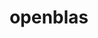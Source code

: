 ---
title: "openblas"
layout: cache
categories: [package, develop]
meta: {"compilers": ["apple-clang@16.0.0", "gcc@11.1.0", "gcc@11.4.0", "gcc@12.3.0", "gcc@13.2.0", "gcc@7.3.1", "gcc@7.5.0", "gcc@9.4.0", "intel-oneapi-compilers@2024.2.1", "intel-oneapi-compilers@2025.1.0"], "num_specs": 115, "num_specs_by_stack": {"aws-isc": 1, "aws-isc-aarch64": 1, "build_systems": 6, "data-vis-sdk": 6, "e4s": 16, "e4s-neoverse-v2": 12, "e4s-neoverse_v1": 2, "e4s-oneapi": 14, "e4s-power": 2, "e4s-rocm-external": 6, "hep": 6, "ml-darwin-aarch64-mps": 9, "ml-linux-aarch64-cpu": 6, "ml-linux-aarch64-cuda": 6, "ml-linux-x86_64-cpu": 6, "ml-linux-x86_64-cuda": 6, "ml-linux-x86_64-rocm": 6, "radiuss": 6, "radiuss-aws": 6, "radiuss-aws-aarch64": 10, "root": 115, "tutorial": 23}, "oss": ["amzn2", "sequoia", "ubuntu18.04", "ubuntu20.04", "ubuntu22.04", "ubuntu24.04"], "platforms": ["darwin", "linux"], "stacks": ["aws-isc", "aws-isc-aarch64", "build_systems", "data-vis-sdk", "e4s", "e4s-neoverse-v2", "e4s-neoverse_v1", "e4s-oneapi", "e4s-power", "e4s-rocm-external", "hep", "ml-darwin-aarch64-mps", "ml-linux-aarch64-cpu", "ml-linux-aarch64-cuda", "ml-linux-x86_64-cpu", "ml-linux-x86_64-cuda", "ml-linux-x86_64-rocm", "radiuss", "radiuss-aws", "radiuss-aws-aarch64", "root", "tutorial"], "targets": ["aarch64", "neoverse_v1", "neoverse_v2", "ppc64le", "x86_64_v3"], "versions": ["0.3.28", "0.3.29"]}
spec_details: [{"compiler": "gcc@7.5.0", "hash": "23bemu6ccbqud6ak52nus3y23ydk4hvo", "os": "ubuntu18.04", "platform": "linux", "size": "-", "stacks": ["build_systems", "radiuss", "root"], "target": "x86_64_v3", "variants": ["~bignuma", "build_system=makefile", "~consistent_fpcsr", "+dynamic_dispatch", "+fortran", "~ilp64", "+locking", "+pic", "+shared", "symbol_suffix=none", "threads=none"], "versions": ["0.3.29"]}, {"compiler": "gcc@7.3.1", "hash": "2nntd4w2pkdmcujbks2zbn3ge4lwf7eb", "os": "amzn2", "platform": "linux", "size": "-", "stacks": ["radiuss-aws", "root"], "target": "x86_64_v3", "variants": ["~bignuma", "build_system=makefile", "~consistent_fpcsr", "+dynamic_dispatch", "+fortran", "~ilp64", "+locking", "+pic", "+shared", "symbol_suffix=none", "threads=none"], "versions": ["0.3.29"]}, {"compiler": "gcc@7.3.1", "hash": "37cclurivwbauuvrkpqqbainqlj52kyz", "os": "amzn2", "platform": "linux", "size": "-", "stacks": ["radiuss-aws-aarch64", "root"], "target": "aarch64", "variants": ["~bignuma", "build_system=makefile", "~consistent_fpcsr", "+dynamic_dispatch", "+fortran", "~ilp64", "+locking", "+pic", "+shared", "symbol_suffix=none", "threads=none"], "versions": ["0.3.29"]}, {"compiler": "gcc@11.4.0", "hash": "37k37t5icn3euaqk3tpl6ljb3nqp6q3v", "os": "ubuntu22.04", "platform": "linux", "size": "-", "stacks": ["e4s-neoverse-v2", "root"], "target": "neoverse_v2", "variants": ["~bignuma", "build_system=makefile", "~consistent_fpcsr", "+dynamic_dispatch", "+fortran", "~ilp64", "+locking", "+pic", "~shared", "symbol_suffix=none", "threads=openmp"], "versions": ["0.3.29"]}, {"compiler": "gcc@12.3.0", "hash": "3h6akcj4utqwv5w6jnq7ff7cyth7alao", "os": "ubuntu22.04", "platform": "linux", "size": "-", "stacks": ["root", "tutorial"], "target": "x86_64_v3", "variants": ["~bignuma", "build_system=makefile", "~consistent_fpcsr", "+dynamic_dispatch", "+fortran", "~ilp64", "+locking", "+pic", "+shared", "symbol_suffix=none", "threads=none"], "versions": ["0.3.29"]}, {"compiler": "intel-oneapi-compilers@2024.2.1", "hash": "3lykctk5nmabxwqurmc2r6ugkrsbstk6", "os": "ubuntu22.04", "platform": "linux", "size": "-", "stacks": ["e4s-oneapi", "root"], "target": "x86_64_v3", "variants": ["~bignuma", "build_system=makefile", "~consistent_fpcsr", "+dynamic_dispatch", "+fortran", "~ilp64", "+locking", "+pic", "~shared", "symbol_suffix=none", "threads=openmp"], "versions": ["0.3.29"]}, {"compiler": "gcc@11.4.0", "hash": "3okm4tqcz5c2v3c3iie2zwym2ki3vv26", "os": "ubuntu22.04", "platform": "linux", "size": "-", "stacks": ["e4s-neoverse-v2", "root"], "target": "neoverse_v2", "variants": ["~bignuma", "build_system=makefile", "~consistent_fpcsr", "+dynamic_dispatch", "+fortran", "~ilp64", "+locking", "+pic", "+shared", "symbol_suffix=none", "threads=openmp"], "versions": ["0.3.29"]}, {"compiler": "gcc@11.4.0", "hash": "3tlk5uoes7yf63v4lxot4wyegw25gvvd", "os": "ubuntu22.04", "platform": "linux", "size": "-", "stacks": ["e4s", "root"], "target": "x86_64_v3", "variants": ["~bignuma", "build_system=makefile", "~consistent_fpcsr", "+dynamic_dispatch", "+fortran", "~ilp64", "+locking", "+pic", "~shared", "symbol_suffix=none", "threads=openmp"], "versions": ["0.3.29"]}, {"compiler": "gcc@11.4.0", "hash": "3xrixjqyicw7xdgaobtqkkfm5fglfb4w", "os": "ubuntu22.04", "platform": "linux", "size": "-", "stacks": ["e4s", "root", "tutorial"], "target": "x86_64_v3", "variants": ["~bignuma", "build_system=makefile", "~consistent_fpcsr", "+dynamic_dispatch", "+fortran", "+ilp64", "+locking", "+pic", "+shared", "symbol_suffix=64_", "threads=openmp"], "versions": ["0.3.29"]}, {"compiler": "apple-clang@16.0.0", "hash": "4e4s4xhkltgp3zvlx5od7bze6mhzsl53", "os": "sequoia", "platform": "darwin", "size": "-", "stacks": ["ml-darwin-aarch64-mps", "root"], "target": "aarch64", "variants": ["~bignuma", "build_system=makefile", "~consistent_fpcsr", "+dynamic_dispatch", "~fortran", "~ilp64", "+locking", "+pic", "+shared", "symbol_suffix=none", "threads=none"], "versions": ["0.3.29"]}, {"compiler": "gcc@13.2.0", "hash": "4ks5bla6kqz4uzrl5jphd666p6lnwks2", "os": "ubuntu24.04", "platform": "linux", "size": "-", "stacks": ["ml-linux-x86_64-cpu", "ml-linux-x86_64-cuda", "ml-linux-x86_64-rocm", "root"], "target": "x86_64_v3", "variants": ["~bignuma", "build_system=makefile", "~consistent_fpcsr", "+dynamic_dispatch", "+fortran", "~ilp64", "+locking", "+pic", "+shared", "symbol_suffix=none", "threads=none"], "versions": ["0.3.29"]}, {"compiler": "gcc@7.3.1", "hash": "5aab5h2ppia7nsnfqaogv2qo5hs45nr7", "os": "amzn2", "platform": "linux", "size": "-", "stacks": ["radiuss-aws-aarch64", "root"], "target": "aarch64", "variants": ["~bignuma", "build_system=makefile", "~consistent_fpcsr", "+dynamic_dispatch", "+fortran", "~ilp64", "+locking", "+pic", "+shared", "symbol_suffix=none", "threads=none"], "versions": ["0.3.29"]}, {"compiler": "gcc@7.5.0", "hash": "5bdlrjhzlcmb3qpuqoo4ewnsmyqo3c5x", "os": "ubuntu18.04", "platform": "linux", "size": "-", "stacks": ["build_systems", "radiuss", "root"], "target": "x86_64_v3", "variants": ["~bignuma", "build_system=makefile", "~consistent_fpcsr", "+dynamic_dispatch", "+fortran", "~ilp64", "+locking", "+pic", "+shared", "symbol_suffix=none", "threads=none"], "versions": ["0.3.29"]}, {"compiler": "intel-oneapi-compilers@2024.2.1", "hash": "5ggwu7qn4arc35nyazqg7r4w4zvhkvrk", "os": "ubuntu22.04", "platform": "linux", "size": "-", "stacks": ["e4s-oneapi", "root"], "target": "x86_64_v3", "variants": ["~bignuma", "build_system=makefile", "~consistent_fpcsr", "+dynamic_dispatch", "+fortran", "~ilp64", "+locking", "+pic", "+shared", "symbol_suffix=none", "threads=openmp"], "versions": ["0.3.29"]}, {"compiler": "gcc@7.3.1", "hash": "5om64l26srr2ue4zzwydaoytkwaeut7k", "os": "amzn2", "platform": "linux", "size": "-", "stacks": ["radiuss-aws-aarch64", "root"], "target": "aarch64", "variants": ["~bignuma", "build_system=makefile", "~consistent_fpcsr", "+dynamic_dispatch", "+fortran", "~ilp64", "+locking", "+pic", "+shared", "symbol_suffix=none", "threads=none"], "versions": ["0.3.29"]}, {"compiler": "gcc@7.3.1", "hash": "5oo6qhevfrzafdwdbz5qi5yodmsfshge", "os": "amzn2", "platform": "linux", "size": "-", "stacks": ["radiuss-aws-aarch64", "root"], "target": "aarch64", "variants": ["~bignuma", "build_system=makefile", "~consistent_fpcsr", "+dynamic_dispatch", "+fortran", "~ilp64", "+locking", "+pic", "+shared", "symbol_suffix=none", "threads=none"], "versions": ["0.3.29"]}, {"compiler": "gcc@11.4.0", "hash": "5s72jnvbttxdow6mfilugfc6calk5lan", "os": "ubuntu22.04", "platform": "linux", "size": "-", "stacks": ["e4s", "root", "tutorial"], "target": "x86_64_v3", "variants": ["~bignuma", "build_system=makefile", "~consistent_fpcsr", "+dynamic_dispatch", "+fortran", "+ilp64", "+locking", "+pic", "+shared", "symbol_suffix=64_", "threads=openmp"], "versions": ["0.3.29"]}, {"compiler": "gcc@11.4.0", "hash": "5yxb4unlazkwmgzkhdfrh43fdni4pmg2", "os": "ubuntu22.04", "platform": "linux", "size": "-", "stacks": ["hep", "root", "tutorial"], "target": "x86_64_v3", "variants": ["~bignuma", "build_system=makefile", "~consistent_fpcsr", "+dynamic_dispatch", "+fortran", "~ilp64", "+locking", "+pic", "+shared", "symbol_suffix=none", "threads=none"], "versions": ["0.3.29"]}, {"compiler": "gcc@13.2.0", "hash": "6bmz2bxniwneq2e3d3kfevcijw6puxzk", "os": "ubuntu24.04", "platform": "linux", "size": "-", "stacks": ["ml-linux-aarch64-cpu", "ml-linux-aarch64-cuda", "root"], "target": "aarch64", "variants": ["~bignuma", "build_system=makefile", "~consistent_fpcsr", "+dynamic_dispatch", "+fortran", "~ilp64", "+locking", "+pic", "+shared", "symbol_suffix=none", "threads=none"], "versions": ["0.3.29"]}, {"compiler": "gcc@7.3.1", "hash": "6i4xobeucx55qmozfubnlcenlfjhazvw", "os": "amzn2", "platform": "linux", "size": "-", "stacks": ["radiuss-aws", "root"], "target": "x86_64_v3", "variants": ["~bignuma", "build_system=makefile", "~consistent_fpcsr", "+dynamic_dispatch", "+fortran", "~ilp64", "+locking", "+pic", "+shared", "symbol_suffix=none", "threads=none"], "versions": ["0.3.29"]}, {"compiler": "gcc@11.4.0", "hash": "6l3gva7m6brnzvrul27z2aucpvwqjrgg", "os": "ubuntu22.04", "platform": "linux", "size": "-", "stacks": ["e4s", "e4s-rocm-external", "root"], "target": "x86_64_v3", "variants": ["~bignuma", "build_system=makefile", "~consistent_fpcsr", "+dynamic_dispatch", "+fortran", "~ilp64", "+locking", "+pic", "+shared", "symbol_suffix=none", "threads=openmp"], "versions": ["0.3.29"]}, {"compiler": "gcc@11.4.0", "hash": "6nsslykzeo5xkb4x7atggkzusxzrbj6w", "os": "ubuntu22.04", "platform": "linux", "size": "-", "stacks": ["hep", "root", "tutorial"], "target": "x86_64_v3", "variants": ["~bignuma", "build_system=makefile", "~consistent_fpcsr", "+dynamic_dispatch", "+fortran", "~ilp64", "+locking", "+pic", "+shared", "symbol_suffix=none", "threads=none"], "versions": ["0.3.29"]}, {"compiler": "gcc@9.4.0", "hash": "6savwjt76qt2qsxee6njio5wvaidkz7b", "os": "ubuntu20.04", "platform": "linux", "size": "-", "stacks": ["e4s-power", "root"], "target": "ppc64le", "variants": ["~bignuma", "build_system=makefile", "~consistent_fpcsr", "+dynamic_dispatch", "+fortran", "~ilp64", "+locking", "+pic", "+shared", "symbol_suffix=none", "threads=openmp"], "versions": ["0.3.29"]}, {"compiler": "gcc@11.4.0", "hash": "6y4srbhr673sxs3bcepszrnn5ynjolso", "os": "ubuntu22.04", "platform": "linux", "size": "-", "stacks": ["hep", "root", "tutorial"], "target": "x86_64_v3", "variants": ["~bignuma", "build_system=makefile", "~consistent_fpcsr", "+dynamic_dispatch", "+fortran", "~ilp64", "+locking", "+pic", "+shared", "symbol_suffix=none", "threads=none"], "versions": ["0.3.29"]}, {"compiler": "gcc@7.5.0", "hash": "7b75gaghszftkxi6oknbaoymidr4gxb7", "os": "ubuntu18.04", "platform": "linux", "size": "-", "stacks": ["build_systems", "radiuss", "root"], "target": "x86_64_v3", "variants": ["~bignuma", "build_system=makefile", "~consistent_fpcsr", "+dynamic_dispatch", "+fortran", "~ilp64", "+locking", "+pic", "+shared", "symbol_suffix=none", "threads=none"], "versions": ["0.3.29"]}, {"compiler": "gcc@11.1.0", "hash": "7kehek23a5p65yhnsslry7zi3z3ydybb", "os": "ubuntu20.04", "platform": "linux", "size": "-", "stacks": ["data-vis-sdk", "root"], "target": "x86_64_v3", "variants": ["~bignuma", "build_system=makefile", "~consistent_fpcsr", "+dynamic_dispatch", "+fortran", "~ilp64", "+locking", "+pic", "+shared", "symbol_suffix=none", "threads=none"], "versions": ["0.3.29"]}, {"compiler": "gcc@11.4.0", "hash": "7mbo3d36wi2oc4b6jqtl5qvf3ebnre7m", "os": "ubuntu22.04", "platform": "linux", "size": "-", "stacks": ["e4s", "e4s-rocm-external", "root"], "target": "x86_64_v3", "variants": ["~bignuma", "build_system=makefile", "~consistent_fpcsr", "+dynamic_dispatch", "+fortran", "~ilp64", "+locking", "+pic", "+shared", "symbol_suffix=none", "threads=openmp"], "versions": ["0.3.29"]}, {"compiler": "gcc@11.4.0", "hash": "7oc2ukg4ptkkthzhi7bkeomw2f6sbzj5", "os": "ubuntu22.04", "platform": "linux", "size": "-", "stacks": ["e4s-neoverse-v2", "root"], "target": "neoverse_v2", "variants": ["~bignuma", "build_system=makefile", "~consistent_fpcsr", "+dynamic_dispatch", "+fortran", "~ilp64", "+locking", "+pic", "+shared", "symbol_suffix=none", "threads=openmp"], "versions": ["0.3.29"]}, {"compiler": "intel-oneapi-compilers@2025.1.0", "hash": "a5nsjgz7hbti5c4t44g6m3dydznwwa3c", "os": "ubuntu22.04", "platform": "linux", "size": "-", "stacks": ["e4s-oneapi", "root"], "target": "x86_64_v3", "variants": ["~bignuma", "build_system=makefile", "~consistent_fpcsr", "+dynamic_dispatch", "+fortran", "~ilp64", "+locking", "+pic", "+shared", "symbol_suffix=none", "threads=openmp"], "versions": ["0.3.29"]}, {"compiler": "gcc@7.3.1", "hash": "afp27hzce6failtwg3dz64ztuknq6cxk", "os": "amzn2", "platform": "linux", "size": "-", "stacks": ["radiuss-aws", "root"], "target": "x86_64_v3", "variants": ["~bignuma", "build_system=makefile", "~consistent_fpcsr", "+dynamic_dispatch", "+fortran", "~ilp64", "+locking", "+pic", "+shared", "symbol_suffix=none", "threads=none"], "versions": ["0.3.29"]}, {"compiler": "gcc@7.3.1", "hash": "ahbfzhtkb6vsvgco4mvj63emccnnylw5", "os": "amzn2", "platform": "linux", "size": "-", "stacks": ["aws-isc", "root"], "target": "x86_64_v3", "variants": ["~bignuma", "build_system=makefile", "~consistent_fpcsr", "+dynamic_dispatch", "+fortran", "~ilp64", "+locking", "+pic", "+shared", "symbol_suffix=none", "threads=openmp"], "versions": ["0.3.29"]}, {"compiler": "gcc@11.4.0", "hash": "aksedfxwiys65zmppavfcj5tzhmql7zm", "os": "ubuntu22.04", "platform": "linux", "size": "-", "stacks": ["e4s-neoverse-v2", "root"], "target": "neoverse_v2", "variants": ["~bignuma", "build_system=makefile", "~consistent_fpcsr", "+dynamic_dispatch", "+fortran", "~ilp64", "+locking", "+pic", "~shared", "symbol_suffix=none", "threads=openmp"], "versions": ["0.3.29"]}, {"compiler": "intel-oneapi-compilers@2025.1.0", "hash": "b24pxepxwiuftxf64en6mpgiihtmf3ja", "os": "ubuntu22.04", "platform": "linux", "size": "-", "stacks": ["e4s-oneapi", "root"], "target": "x86_64_v3", "variants": ["~bignuma", "build_system=makefile", "~consistent_fpcsr", "+dynamic_dispatch", "+fortran", "~ilp64", "+locking", "+pic", "~shared", "symbol_suffix=none", "threads=openmp"], "versions": ["0.3.29"]}, {"compiler": "gcc@11.4.0", "hash": "b5st4czz5m3hss5gthauacn7boadgxmb", "os": "ubuntu22.04", "platform": "linux", "size": "-", "stacks": ["hep", "root", "tutorial"], "target": "x86_64_v3", "variants": ["~bignuma", "build_system=makefile", "~consistent_fpcsr", "+dynamic_dispatch", "+fortran", "~ilp64", "+locking", "+pic", "+shared", "symbol_suffix=none", "threads=none"], "versions": ["0.3.29"]}, {"compiler": "gcc@13.2.0", "hash": "bd7drt6pkjkw6smxcov2h4kgk5pxzjj7", "os": "ubuntu24.04", "platform": "linux", "size": "-", "stacks": ["ml-linux-x86_64-cpu", "ml-linux-x86_64-cuda", "ml-linux-x86_64-rocm", "root"], "target": "x86_64_v3", "variants": ["~bignuma", "build_system=makefile", "~consistent_fpcsr", "+dynamic_dispatch", "+fortran", "~ilp64", "+locking", "+pic", "+shared", "symbol_suffix=none", "threads=none"], "versions": ["0.3.29"]}, {"compiler": "gcc@11.4.0", "hash": "bnykmlymcf24yvjeugnykqumpeg6p43x", "os": "ubuntu22.04", "platform": "linux", "size": "-", "stacks": ["e4s", "e4s-rocm-external", "root"], "target": "x86_64_v3", "variants": ["~bignuma", "build_system=makefile", "~consistent_fpcsr", "+dynamic_dispatch", "+fortran", "~ilp64", "+locking", "+pic", "+shared", "symbol_suffix=none", "threads=openmp"], "versions": ["0.3.29"]}, {"compiler": "intel-oneapi-compilers@2025.1.0", "hash": "bodnud6vlqnmqryecg4wbtzs4lvwdiwv", "os": "ubuntu22.04", "platform": "linux", "size": "-", "stacks": ["e4s-oneapi", "root"], "target": "x86_64_v3", "variants": ["~bignuma", "build_system=makefile", "~consistent_fpcsr", "+dynamic_dispatch", "+fortran", "~ilp64", "+locking", "+pic", "+shared", "symbol_suffix=none", "threads=openmp"], "versions": ["0.3.29"]}, {"compiler": "gcc@13.2.0", "hash": "cayrgnljlfv6jt4wu6phwknlw3tbkv5b", "os": "ubuntu24.04", "platform": "linux", "size": "-", "stacks": ["ml-linux-aarch64-cpu", "ml-linux-aarch64-cuda", "root"], "target": "aarch64", "variants": ["~bignuma", "build_system=makefile", "~consistent_fpcsr", "+dynamic_dispatch", "+fortran", "~ilp64", "+locking", "+pic", "+shared", "symbol_suffix=none", "threads=none"], "versions": ["0.3.29"]}, {"compiler": "gcc@13.2.0", "hash": "clntksjevgamz6m2uorev2lmw3nnbdhn", "os": "ubuntu24.04", "platform": "linux", "size": "-", "stacks": ["ml-linux-x86_64-cpu", "ml-linux-x86_64-cuda", "ml-linux-x86_64-rocm", "root"], "target": "x86_64_v3", "variants": ["~bignuma", "build_system=makefile", "~consistent_fpcsr", "+dynamic_dispatch", "+fortran", "~ilp64", "+locking", "+pic", "+shared", "symbol_suffix=none", "threads=none"], "versions": ["0.3.29"]}, {"compiler": "gcc@11.1.0", "hash": "cqwxmes3tuuilbpyb32apzlabh4hhaoe", "os": "ubuntu20.04", "platform": "linux", "size": "-", "stacks": ["data-vis-sdk", "root"], "target": "x86_64_v3", "variants": ["~bignuma", "build_system=makefile", "~consistent_fpcsr", "+dynamic_dispatch", "+fortran", "~ilp64", "+locking", "+pic", "+shared", "symbol_suffix=none", "threads=none"], "versions": ["0.3.29"]}, {"compiler": "gcc@7.5.0", "hash": "cwytsfdabuaqlx3ua6stfvu4bcah3zlb", "os": "ubuntu18.04", "platform": "linux", "size": "-", "stacks": ["build_systems", "radiuss", "root"], "target": "x86_64_v3", "variants": ["~bignuma", "build_system=makefile", "~consistent_fpcsr", "+dynamic_dispatch", "+fortran", "~ilp64", "+locking", "+pic", "+shared", "symbol_suffix=none", "threads=none"], "versions": ["0.3.29"]}, {"compiler": "intel-oneapi-compilers@2025.1.0", "hash": "dinxcbxjn5oyd5tpeacysdzeh52efyou", "os": "ubuntu22.04", "platform": "linux", "size": "-", "stacks": ["e4s-oneapi", "root"], "target": "x86_64_v3", "variants": ["~bignuma", "build_system=makefile", "~consistent_fpcsr", "+dynamic_dispatch", "+fortran", "~ilp64", "+locking", "+pic", "~shared", "symbol_suffix=none", "threads=openmp"], "versions": ["0.3.29"]}, {"compiler": "intel-oneapi-compilers@2025.1.0", "hash": "dkhznlqz3ldu5fumllaoyhfcim3ghxz4", "os": "ubuntu22.04", "platform": "linux", "size": "-", "stacks": ["e4s-oneapi", "root"], "target": "x86_64_v3", "variants": ["~bignuma", "build_system=makefile", "~consistent_fpcsr", "+dynamic_dispatch", "+fortran", "~ilp64", "+locking", "+pic", "~shared", "symbol_suffix=none", "threads=openmp"], "versions": ["0.3.29"]}, {"compiler": "intel-oneapi-compilers@2024.2.1", "hash": "dr4neb3wltsh2y4pv2o5ceuumwx3fxyw", "os": "ubuntu22.04", "platform": "linux", "size": "-", "stacks": ["e4s-oneapi", "root"], "target": "x86_64_v3", "variants": ["~bignuma", "build_system=makefile", "~consistent_fpcsr", "+dynamic_dispatch", "+fortran", "~ilp64", "+locking", "+pic", "~shared", "symbol_suffix=none", "threads=openmp"], "versions": ["0.3.29"]}, {"compiler": "gcc@11.4.0", "hash": "dvottb5dyzwgdznv75tsetuyjokwvkwm", "os": "ubuntu22.04", "platform": "linux", "size": "-", "stacks": ["e4s-neoverse-v2", "root"], "target": "neoverse_v2", "variants": ["~bignuma", "build_system=makefile", "~consistent_fpcsr", "+dynamic_dispatch", "+fortran", "~ilp64", "+locking", "+pic", "+shared", "symbol_suffix=none", "threads=openmp"], "versions": ["0.3.29"]}, {"compiler": "gcc@11.4.0", "hash": "ehe22opw3ogrvozsazvce4xnm5b3q4gq", "os": "ubuntu22.04", "platform": "linux", "size": "-", "stacks": ["e4s-neoverse-v2", "root"], "target": "neoverse_v2", "variants": ["~bignuma", "build_system=makefile", "~consistent_fpcsr", "+dynamic_dispatch", "+fortran", "~ilp64", "+locking", "+pic", "~shared", "symbol_suffix=none", "threads=openmp"], "versions": ["0.3.29"]}, {"compiler": "gcc@7.3.1", "hash": "euhhdswxxcbi6yqsdp5bbz3lxyja26lo", "os": "amzn2", "platform": "linux", "size": "-", "stacks": ["radiuss-aws-aarch64", "root"], "target": "aarch64", "variants": ["~bignuma", "build_system=makefile", "~consistent_fpcsr", "+dynamic_dispatch", "+fortran", "~ilp64", "+locking", "+pic", "+shared", "symbol_suffix=none", "threads=none"], "versions": ["0.3.29"]}, {"compiler": "gcc@11.4.0", "hash": "fdt5ei5ialy3oykekuiiiymphtf4mevc", "os": "ubuntu22.04", "platform": "linux", "size": "-", "stacks": ["e4s-neoverse_v1", "root"], "target": "neoverse_v1", "variants": ["~bignuma", "build_system=makefile", "~consistent_fpcsr", "+dynamic_dispatch", "+fortran", "~ilp64", "+locking", "patches:=d0b9276", "+pic", "~shared", "symbol_suffix=none", "threads=openmp"], "versions": ["0.3.28"]}, {"compiler": "gcc@13.2.0", "hash": "fogdds6ueogg5qk4z4yxaftvcakpulod", "os": "ubuntu24.04", "platform": "linux", "size": "-", "stacks": ["ml-linux-x86_64-cpu", "ml-linux-x86_64-cuda", "ml-linux-x86_64-rocm", "root"], "target": "x86_64_v3", "variants": ["~bignuma", "build_system=makefile", "~consistent_fpcsr", "+dynamic_dispatch", "+fortran", "~ilp64", "+locking", "+pic", "+shared", "symbol_suffix=none", "threads=none"], "versions": ["0.3.29"]}, {"compiler": "gcc@11.4.0", "hash": "g7qvdxbyzi6ls67vxjkeoet4376clu2t", "os": "ubuntu22.04", "platform": "linux", "size": "-", "stacks": ["e4s-neoverse_v1", "root"], "target": "neoverse_v1", "variants": ["~bignuma", "build_system=makefile", "~consistent_fpcsr", "+dynamic_dispatch", "+fortran", "~ilp64", "+locking", "patches:=d0b9276", "+pic", "+shared", "symbol_suffix=none", "threads=openmp"], "versions": ["0.3.28"]}, {"compiler": "apple-clang@16.0.0", "hash": "gj4vk5jiswpyop7h2t4xvmj2uf5354gh", "os": "sequoia", "platform": "darwin", "size": "-", "stacks": ["ml-darwin-aarch64-mps", "root"], "target": "aarch64", "variants": ["~bignuma", "build_system=makefile", "~consistent_fpcsr", "+dynamic_dispatch", "~fortran", "~ilp64", "+locking", "+pic", "+shared", "symbol_suffix=none", "threads=none"], "versions": ["0.3.29"]}, {"compiler": "gcc@12.3.0", "hash": "gky2mqrl5qsjh7lp2yskrrdgsa5i4bda", "os": "ubuntu22.04", "platform": "linux", "size": "-", "stacks": ["root", "tutorial"], "target": "x86_64_v3", "variants": ["~bignuma", "build_system=makefile", "~consistent_fpcsr", "+dynamic_dispatch", "+fortran", "~ilp64", "+locking", "+pic", "+shared", "symbol_suffix=none", "threads=openmp"], "versions": ["0.3.29"]}, {"compiler": "apple-clang@16.0.0", "hash": "hesaqe6iwqq3e4tadtyxfqrvbczssl6g", "os": "sequoia", "platform": "darwin", "size": "-", "stacks": ["ml-darwin-aarch64-mps", "root"], "target": "aarch64", "variants": ["~bignuma", "build_system=makefile", "~consistent_fpcsr", "+dynamic_dispatch", "~fortran", "~ilp64", "+locking", "+pic", "+shared", "symbol_suffix=none", "threads=none"], "versions": ["0.3.29"]}, {"compiler": "gcc@11.4.0", "hash": "hr4dsohbqwb2o63vgmq4itvr6sudz7n5", "os": "ubuntu22.04", "platform": "linux", "size": "-", "stacks": ["e4s", "root"], "target": "x86_64_v3", "variants": ["~bignuma", "build_system=makefile", "~consistent_fpcsr", "+dynamic_dispatch", "+fortran", "~ilp64", "+locking", "+pic", "~shared", "symbol_suffix=none", "threads=openmp"], "versions": ["0.3.29"]}, {"compiler": "gcc@7.3.1", "hash": "hwzwn5axm3dlv7ol4zcywaemd5n7hk7k", "os": "amzn2", "platform": "linux", "size": "-", "stacks": ["radiuss-aws-aarch64", "root"], "target": "aarch64", "variants": ["~bignuma", "build_system=makefile", "~consistent_fpcsr", "+dynamic_dispatch", "+fortran", "~ilp64", "+locking", "+pic", "+shared", "symbol_suffix=none", "threads=none"], "versions": ["0.3.29"]}, {"compiler": "gcc@7.3.1", "hash": "i3kfjgbd54frgnzyjxqyupq3h7ojr5dd", "os": "amzn2", "platform": "linux", "size": "-", "stacks": ["radiuss-aws", "root"], "target": "x86_64_v3", "variants": ["~bignuma", "build_system=makefile", "~consistent_fpcsr", "+dynamic_dispatch", "+fortran", "~ilp64", "+locking", "+pic", "+shared", "symbol_suffix=none", "threads=none"], "versions": ["0.3.29"]}, {"compiler": "gcc@11.4.0", "hash": "ianeu64brr4wxs2akpv3wv2eael5uf3z", "os": "ubuntu22.04", "platform": "linux", "size": "-", "stacks": ["hep", "root", "tutorial"], "target": "x86_64_v3", "variants": ["~bignuma", "build_system=makefile", "~consistent_fpcsr", "+dynamic_dispatch", "+fortran", "~ilp64", "+locking", "+pic", "+shared", "symbol_suffix=none", "threads=none"], "versions": ["0.3.29"]}, {"compiler": "gcc@13.2.0", "hash": "imo7s7y4j3llwiodkixuicfni3oixvw5", "os": "ubuntu24.04", "platform": "linux", "size": "-", "stacks": ["ml-linux-aarch64-cpu", "ml-linux-aarch64-cuda", "root"], "target": "aarch64", "variants": ["~bignuma", "build_system=makefile", "~consistent_fpcsr", "+dynamic_dispatch", "+fortran", "~ilp64", "+locking", "+pic", "+shared", "symbol_suffix=none", "threads=none"], "versions": ["0.3.29"]}, {"compiler": "gcc@7.5.0", "hash": "imuxnsqoqf6onof4jyk6gdewdrk45eip", "os": "ubuntu18.04", "platform": "linux", "size": "-", "stacks": ["build_systems", "radiuss", "root"], "target": "x86_64_v3", "variants": ["~bignuma", "build_system=makefile", "~consistent_fpcsr", "+dynamic_dispatch", "+fortran", "~ilp64", "+locking", "+pic", "+shared", "symbol_suffix=none", "threads=none"], "versions": ["0.3.29"]}, {"compiler": "gcc@11.4.0", "hash": "io7uoliiwmet5mdfb6kgbtamtmsx6qrz", "os": "ubuntu22.04", "platform": "linux", "size": "-", "stacks": ["e4s-neoverse-v2", "root"], "target": "neoverse_v2", "variants": ["~bignuma", "build_system=makefile", "~consistent_fpcsr", "+dynamic_dispatch", "+fortran", "~ilp64", "+locking", "+pic", "+shared", "symbol_suffix=none", "threads=openmp"], "versions": ["0.3.29"]}, {"compiler": "gcc@13.2.0", "hash": "iwbrq3vp6cs4usejy6id74rzoliuxukp", "os": "ubuntu24.04", "platform": "linux", "size": "-", "stacks": ["ml-linux-aarch64-cpu", "ml-linux-aarch64-cuda", "root"], "target": "aarch64", "variants": ["~bignuma", "build_system=makefile", "~consistent_fpcsr", "+dynamic_dispatch", "+fortran", "~ilp64", "+locking", "+pic", "+shared", "symbol_suffix=none", "threads=none"], "versions": ["0.3.29"]}, {"compiler": "gcc@11.4.0", "hash": "j6hhubrdvi6dfej7yqj4ygx2ym3end3d", "os": "ubuntu22.04", "platform": "linux", "size": "-", "stacks": ["e4s-neoverse-v2", "root"], "target": "neoverse_v2", "variants": ["~bignuma", "build_system=makefile", "~consistent_fpcsr", "+dynamic_dispatch", "+fortran", "~ilp64", "+locking", "+pic", "~shared", "symbol_suffix=none", "threads=openmp"], "versions": ["0.3.29"]}, {"compiler": "intel-oneapi-compilers@2025.1.0", "hash": "jd5np7jufhftdegclic4wg3clpeeij6h", "os": "ubuntu22.04", "platform": "linux", "size": "-", "stacks": ["e4s-oneapi", "root"], "target": "x86_64_v3", "variants": ["~bignuma", "build_system=makefile", "~consistent_fpcsr", "+dynamic_dispatch", "+fortran", "~ilp64", "+locking", "+pic", "+shared", "symbol_suffix=none", "threads=openmp"], "versions": ["0.3.29"]}, {"compiler": "apple-clang@16.0.0", "hash": "jezej5vubjdphjvnrpbs4qtgi5dabjty", "os": "sequoia", "platform": "darwin", "size": "-", "stacks": ["ml-darwin-aarch64-mps", "root"], "target": "aarch64", "variants": ["~bignuma", "build_system=makefile", "~consistent_fpcsr", "+dynamic_dispatch", "~fortran", "~ilp64", "+locking", "+pic", "+shared", "symbol_suffix=none", "threads=none"], "versions": ["0.3.29"]}, {"compiler": "gcc@11.4.0", "hash": "jj4se73gbcnkz3n6khd67agfyxdqldsk", "os": "ubuntu22.04", "platform": "linux", "size": "-", "stacks": ["e4s", "root"], "target": "x86_64_v3", "variants": ["~bignuma", "build_system=makefile", "~consistent_fpcsr", "+dynamic_dispatch", "+fortran", "~ilp64", "+locking", "+pic", "~shared", "symbol_suffix=none", "threads=openmp"], "versions": ["0.3.29"]}, {"compiler": "intel-oneapi-compilers@2025.1.0", "hash": "jqkjizfljoxfs2auie2q2obeo6aakgmj", "os": "ubuntu22.04", "platform": "linux", "size": "-", "stacks": ["e4s-oneapi", "root"], "target": "x86_64_v3", "variants": ["~bignuma", "build_system=makefile", "~consistent_fpcsr", "+dynamic_dispatch", "+fortran", "~ilp64", "+locking", "+pic", "~shared", "symbol_suffix=none", "threads=openmp"], "versions": ["0.3.29"]}, {"compiler": "gcc@12.3.0", "hash": "kxw53giqvhrbpjlexhy4hrcj7hydu3am", "os": "ubuntu22.04", "platform": "linux", "size": "-", "stacks": ["root", "tutorial"], "target": "x86_64_v3", "variants": ["~bignuma", "build_system=makefile", "~consistent_fpcsr", "+dynamic_dispatch", "+fortran", "~ilp64", "+locking", "+pic", "+shared", "symbol_suffix=none", "threads=openmp"], "versions": ["0.3.29"]}, {"compiler": "apple-clang@16.0.0", "hash": "llmyfm3ves2f37s4kvnh42trnricka5t", "os": "sequoia", "platform": "darwin", "size": "-", "stacks": ["ml-darwin-aarch64-mps", "root"], "target": "aarch64", "variants": ["~bignuma", "build_system=makefile", "~consistent_fpcsr", "+dynamic_dispatch", "~fortran", "~ilp64", "+locking", "+pic", "+shared", "symbol_suffix=none", "threads=none"], "versions": ["0.3.29"]}, {"compiler": "gcc@11.4.0", "hash": "lno5wqp3asjpfonqphqvggpkwwobohvj", "os": "ubuntu22.04", "platform": "linux", "size": "-", "stacks": ["e4s", "root"], "target": "x86_64_v3", "variants": ["~bignuma", "build_system=makefile", "~consistent_fpcsr", "+dynamic_dispatch", "+fortran", "~ilp64", "+locking", "+pic", "~shared", "symbol_suffix=none", "threads=openmp"], "versions": ["0.3.29"]}, {"compiler": "gcc@11.4.0", "hash": "lx43uzsliya57sv7jv43sqo2zamoj3df", "os": "ubuntu22.04", "platform": "linux", "size": "-", "stacks": ["e4s", "root", "tutorial"], "target": "x86_64_v3", "variants": ["~bignuma", "build_system=makefile", "~consistent_fpcsr", "+dynamic_dispatch", "+fortran", "+ilp64", "+locking", "+pic", "+shared", "symbol_suffix=64_", "threads=openmp"], "versions": ["0.3.29"]}, {"compiler": "gcc@11.4.0", "hash": "md7icnggto5o4jv7teqhuzc4vghzq3bd", "os": "ubuntu22.04", "platform": "linux", "size": "-", "stacks": ["e4s", "e4s-rocm-external", "root"], "target": "x86_64_v3", "variants": ["~bignuma", "build_system=makefile", "~consistent_fpcsr", "+dynamic_dispatch", "+fortran", "~ilp64", "+locking", "+pic", "+shared", "symbol_suffix=none", "threads=openmp"], "versions": ["0.3.29"]}, {"compiler": "gcc@12.3.0", "hash": "mn6f6t6d3gs364aekdroegsoor2p6pwd", "os": "ubuntu22.04", "platform": "linux", "size": "-", "stacks": ["root", "tutorial"], "target": "x86_64_v3", "variants": ["~bignuma", "build_system=makefile", "~consistent_fpcsr", "+dynamic_dispatch", "+fortran", "~ilp64", "+locking", "+pic", "+shared", "symbol_suffix=none", "threads=openmp"], "versions": ["0.3.29"]}, {"compiler": "gcc@12.3.0", "hash": "mziaejzr4qy4vn2slxjp4fyiyz2pnq65", "os": "ubuntu22.04", "platform": "linux", "size": "-", "stacks": ["root", "tutorial"], "target": "x86_64_v3", "variants": ["~bignuma", "build_system=makefile", "~consistent_fpcsr", "+dynamic_dispatch", "+fortran", "~ilp64", "+locking", "+pic", "+shared", "symbol_suffix=none", "threads=none"], "versions": ["0.3.29"]}, {"compiler": "gcc@11.4.0", "hash": "n2ypaujrvnsvnhqbddlemvzqzbyer5ld", "os": "ubuntu22.04", "platform": "linux", "size": "-", "stacks": ["e4s-neoverse-v2", "root"], "target": "neoverse_v2", "variants": ["~bignuma", "build_system=makefile", "~consistent_fpcsr", "+dynamic_dispatch", "+fortran", "~ilp64", "+locking", "+pic", "~shared", "symbol_suffix=none", "threads=openmp"], "versions": ["0.3.29"]}, {"compiler": "gcc@7.3.1", "hash": "n7nkpudgxiglnelazojpxzen6mo4r5nn", "os": "amzn2", "platform": "linux", "size": "-", "stacks": ["radiuss-aws-aarch64", "root"], "target": "aarch64", "variants": ["~bignuma", "build_system=makefile", "~consistent_fpcsr", "+dynamic_dispatch", "+fortran", "~ilp64", "+locking", "+pic", "+shared", "symbol_suffix=none", "threads=none"], "versions": ["0.3.29"]}, {"compiler": "gcc@7.3.1", "hash": "omow3ujf3en6mtoijitfzda7gimuvxyx", "os": "amzn2", "platform": "linux", "size": "-", "stacks": ["radiuss-aws-aarch64", "root"], "target": "aarch64", "variants": ["~bignuma", "build_system=makefile", "~consistent_fpcsr", "+dynamic_dispatch", "+fortran", "~ilp64", "+locking", "+pic", "+shared", "symbol_suffix=none", "threads=none"], "versions": ["0.3.29"]}, {"compiler": "gcc@11.4.0", "hash": "on6tkbo7qikenwvry6epw6ytbnkca3zg", "os": "ubuntu22.04", "platform": "linux", "size": "-", "stacks": ["e4s-neoverse-v2", "root"], "target": "neoverse_v2", "variants": ["~bignuma", "build_system=makefile", "~consistent_fpcsr", "+dynamic_dispatch", "+fortran", "~ilp64", "+locking", "+pic", "~shared", "symbol_suffix=none", "threads=openmp"], "versions": ["0.3.29"]}, {"compiler": "gcc@11.4.0", "hash": "prcja5lmpffmqxgylykskjrox44la6hr", "os": "ubuntu22.04", "platform": "linux", "size": "-", "stacks": ["e4s-neoverse-v2", "root"], "target": "neoverse_v2", "variants": ["~bignuma", "build_system=makefile", "~consistent_fpcsr", "+dynamic_dispatch", "+fortran", "~ilp64", "+locking", "+pic", "+shared", "symbol_suffix=none", "threads=openmp"], "versions": ["0.3.29"]}, {"compiler": "gcc@7.3.1", "hash": "pvfygpm5lkw7h7ohfzgublatsyz67wd6", "os": "amzn2", "platform": "linux", "size": "-", "stacks": ["aws-isc-aarch64", "root"], "target": "aarch64", "variants": ["~bignuma", "build_system=makefile", "~consistent_fpcsr", "+dynamic_dispatch", "+fortran", "~ilp64", "+locking", "+pic", "+shared", "symbol_suffix=none", "threads=openmp"], "versions": ["0.3.29"]}, {"compiler": "gcc@7.3.1", "hash": "px2hufouh33steovztjmvpoz3sh3aohg", "os": "amzn2", "platform": "linux", "size": "-", "stacks": ["radiuss-aws-aarch64", "root"], "target": "aarch64", "variants": ["~bignuma", "build_system=makefile", "~consistent_fpcsr", "+dynamic_dispatch", "+fortran", "~ilp64", "+locking", "+pic", "+shared", "symbol_suffix=none", "threads=none"], "versions": ["0.3.29"]}, {"compiler": "gcc@11.4.0", "hash": "q4oupd255zftxb3yxmgmlrluzrltlxmq", "os": "ubuntu22.04", "platform": "linux", "size": "-", "stacks": ["e4s", "root", "tutorial"], "target": "x86_64_v3", "variants": ["~bignuma", "build_system=makefile", "~consistent_fpcsr", "+dynamic_dispatch", "+fortran", "+ilp64", "+locking", "+pic", "+shared", "symbol_suffix=64_", "threads=openmp"], "versions": ["0.3.29"]}, {"compiler": "apple-clang@16.0.0", "hash": "r753ucwabjgwkmpmlwbadnt2ulpjceuu", "os": "sequoia", "platform": "darwin", "size": "-", "stacks": ["ml-darwin-aarch64-mps", "root"], "target": "aarch64", "variants": ["~bignuma", "build_system=makefile", "~consistent_fpcsr", "+dynamic_dispatch", "~fortran", "~ilp64", "+locking", "patches:=1a2401f", "+pic", "+shared", "symbol_suffix=none", "threads=none"], "versions": ["0.3.29"]}, {"compiler": "gcc@11.4.0", "hash": "rfuycjrtpzy3bfm5dnixx2upme6ze26d", "os": "ubuntu22.04", "platform": "linux", "size": "-", "stacks": ["e4s", "e4s-rocm-external", "root"], "target": "x86_64_v3", "variants": ["~bignuma", "build_system=makefile", "~consistent_fpcsr", "+dynamic_dispatch", "+fortran", "~ilp64", "+locking", "+pic", "+shared", "symbol_suffix=none", "threads=openmp"], "versions": ["0.3.29"]}, {"compiler": "gcc@13.2.0", "hash": "rhnlzcjbbt7pkdwdpe3jpdnrf3fwhjct", "os": "ubuntu24.04", "platform": "linux", "size": "-", "stacks": ["ml-linux-aarch64-cpu", "ml-linux-aarch64-cuda", "root"], "target": "aarch64", "variants": ["~bignuma", "build_system=makefile", "~consistent_fpcsr", "+dynamic_dispatch", "+fortran", "~ilp64", "+locking", "+pic", "+shared", "symbol_suffix=none", "threads=none"], "versions": ["0.3.29"]}, {"compiler": "gcc@11.4.0", "hash": "rjdfnij4atoddtifdsmcbizajqgysncd", "os": "ubuntu22.04", "platform": "linux", "size": "-", "stacks": ["e4s", "e4s-rocm-external", "root"], "target": "x86_64_v3", "variants": ["~bignuma", "build_system=makefile", "~consistent_fpcsr", "+dynamic_dispatch", "+fortran", "~ilp64", "+locking", "+pic", "+shared", "symbol_suffix=none", "threads=openmp"], "versions": ["0.3.29"]}, {"compiler": "gcc@11.4.0", "hash": "rq23bhkn6gdj63x6vthxotvsumr66yef", "os": "ubuntu22.04", "platform": "linux", "size": "-", "stacks": ["e4s", "root", "tutorial"], "target": "x86_64_v3", "variants": ["~bignuma", "build_system=makefile", "~consistent_fpcsr", "+dynamic_dispatch", "+fortran", "+ilp64", "+locking", "+pic", "+shared", "symbol_suffix=64_", "threads=openmp"], "versions": ["0.3.29"]}, {"compiler": "gcc@12.3.0", "hash": "rtejma6e5galetbqu24boyswz6g73r6v", "os": "ubuntu22.04", "platform": "linux", "size": "-", "stacks": ["root", "tutorial"], "target": "x86_64_v3", "variants": ["~bignuma", "build_system=makefile", "~consistent_fpcsr", "+dynamic_dispatch", "+fortran", "~ilp64", "+locking", "+pic", "+shared", "symbol_suffix=none", "threads=openmp"], "versions": ["0.3.29"]}, {"compiler": "gcc@11.4.0", "hash": "rytco3c32fhjf4u25xqd2add4ox72deb", "os": "ubuntu22.04", "platform": "linux", "size": "-", "stacks": ["e4s", "root"], "target": "x86_64_v3", "variants": ["~bignuma", "build_system=makefile", "~consistent_fpcsr", "+dynamic_dispatch", "+fortran", "~ilp64", "+locking", "+pic", "~shared", "symbol_suffix=none", "threads=openmp"], "versions": ["0.3.29"]}, {"compiler": "gcc@12.3.0", "hash": "sobmydnb73rbqra7nuufek7eeopixlfu", "os": "ubuntu22.04", "platform": "linux", "size": "-", "stacks": ["root", "tutorial"], "target": "x86_64_v3", "variants": ["~bignuma", "build_system=makefile", "~consistent_fpcsr", "+dynamic_dispatch", "+fortran", "~ilp64", "+locking", "+pic", "+shared", "symbol_suffix=none", "threads=none"], "versions": ["0.3.29"]}, {"compiler": "gcc@7.3.1", "hash": "stxqsreyrl5zsle3yovkpitmntvhvlow", "os": "amzn2", "platform": "linux", "size": "-", "stacks": ["radiuss-aws", "root"], "target": "x86_64_v3", "variants": ["~bignuma", "build_system=makefile", "~consistent_fpcsr", "+dynamic_dispatch", "+fortran", "~ilp64", "+locking", "+pic", "+shared", "symbol_suffix=none", "threads=none"], "versions": ["0.3.29"]}, {"compiler": "gcc@11.4.0", "hash": "sz6gco54lajqks6fjgwv3vakz62dc52k", "os": "ubuntu22.04", "platform": "linux", "size": "-", "stacks": ["e4s-neoverse-v2", "root"], "target": "neoverse_v2", "variants": ["~bignuma", "build_system=makefile", "~consistent_fpcsr", "+dynamic_dispatch", "+fortran", "~ilp64", "+locking", "+pic", "+shared", "symbol_suffix=none", "threads=openmp"], "versions": ["0.3.29"]}, {"compiler": "intel-oneapi-compilers@2024.2.1", "hash": "szwwtm5n6kmfrnxw63zrpce3ec6g64vm", "os": "ubuntu22.04", "platform": "linux", "size": "-", "stacks": ["e4s-oneapi", "root"], "target": "x86_64_v3", "variants": ["~bignuma", "build_system=makefile", "~consistent_fpcsr", "+dynamic_dispatch", "+fortran", "~ilp64", "+locking", "+pic", "+shared", "symbol_suffix=none", "threads=openmp"], "versions": ["0.3.29"]}, {"compiler": "gcc@12.3.0", "hash": "tajmjrqpke7k5h7tekug24gduny2pwwi", "os": "ubuntu22.04", "platform": "linux", "size": "-", "stacks": ["root", "tutorial"], "target": "x86_64_v3", "variants": ["~bignuma", "build_system=makefile", "~consistent_fpcsr", "+dynamic_dispatch", "+fortran", "~ilp64", "+locking", "+pic", "+shared", "symbol_suffix=none", "threads=openmp"], "versions": ["0.3.29"]}, {"compiler": "gcc@7.3.1", "hash": "tdnoqdmjeovmzcr3jrgbyc3zq7gj6dcr", "os": "amzn2", "platform": "linux", "size": "-", "stacks": ["radiuss-aws-aarch64", "root"], "target": "aarch64", "variants": ["~bignuma", "build_system=makefile", "~consistent_fpcsr", "+dynamic_dispatch", "+fortran", "~ilp64", "+locking", "+pic", "+shared", "symbol_suffix=none", "threads=none"], "versions": ["0.3.29"]}, {"compiler": "gcc@11.1.0", "hash": "tqvqgiqwm3sf5wmj2lsc4npdj3lfhlah", "os": "ubuntu20.04", "platform": "linux", "size": "-", "stacks": ["data-vis-sdk", "root"], "target": "x86_64_v3", "variants": ["~bignuma", "build_system=makefile", "~consistent_fpcsr", "+dynamic_dispatch", "+fortran", "~ilp64", "+locking", "+pic", "+shared", "symbol_suffix=none", "threads=none"], "versions": ["0.3.29"]}, {"compiler": "intel-oneapi-compilers@2025.1.0", "hash": "uie77gpds4vfynqzbpbwcudt45r6rct5", "os": "ubuntu22.04", "platform": "linux", "size": "-", "stacks": ["e4s-oneapi", "root"], "target": "x86_64_v3", "variants": ["~bignuma", "build_system=makefile", "~consistent_fpcsr", "+dynamic_dispatch", "+fortran", "~ilp64", "+locking", "+pic", "~shared", "symbol_suffix=none", "threads=openmp"], "versions": ["0.3.29"]}, {"compiler": "gcc@11.1.0", "hash": "ukogqueeu2kf3oforpbwx4ncmcvxzgnm", "os": "ubuntu20.04", "platform": "linux", "size": "-", "stacks": ["data-vis-sdk", "root"], "target": "x86_64_v3", "variants": ["~bignuma", "build_system=makefile", "~consistent_fpcsr", "+dynamic_dispatch", "+fortran", "~ilp64", "+locking", "+pic", "+shared", "symbol_suffix=none", "threads=none"], "versions": ["0.3.29"]}, {"compiler": "gcc@7.5.0", "hash": "uqndz3ey5dbhc3ylkcaoqm6d3xrsgjof", "os": "ubuntu18.04", "platform": "linux", "size": "-", "stacks": ["build_systems", "radiuss", "root"], "target": "x86_64_v3", "variants": ["~bignuma", "build_system=makefile", "~consistent_fpcsr", "+dynamic_dispatch", "+fortran", "~ilp64", "+locking", "+pic", "+shared", "symbol_suffix=none", "threads=none"], "versions": ["0.3.29"]}, {"compiler": "apple-clang@16.0.0", "hash": "v6ieh3l556vsn3mkeygvjtrqzixwq3ie", "os": "sequoia", "platform": "darwin", "size": "-", "stacks": ["ml-darwin-aarch64-mps", "root"], "target": "aarch64", "variants": ["~bignuma", "build_system=makefile", "~consistent_fpcsr", "+dynamic_dispatch", "~fortran", "~ilp64", "+locking", "+pic", "+shared", "symbol_suffix=none", "threads=none"], "versions": ["0.3.29"]}, {"compiler": "gcc@11.1.0", "hash": "vaw7bdaxsdsvcor7qfp2tr543zdulfru", "os": "ubuntu20.04", "platform": "linux", "size": "-", "stacks": ["data-vis-sdk", "root"], "target": "x86_64_v3", "variants": ["~bignuma", "build_system=makefile", "~consistent_fpcsr", "+dynamic_dispatch", "+fortran", "~ilp64", "+locking", "+pic", "+shared", "symbol_suffix=none", "threads=none"], "versions": ["0.3.29"]}, {"compiler": "apple-clang@16.0.0", "hash": "vq5oupqbo5ic743a4butiazht5lllh4w", "os": "sequoia", "platform": "darwin", "size": "-", "stacks": ["ml-darwin-aarch64-mps", "root"], "target": "aarch64", "variants": ["~bignuma", "build_system=makefile", "~consistent_fpcsr", "+dynamic_dispatch", "~fortran", "~ilp64", "+locking", "+pic", "+shared", "symbol_suffix=none", "threads=none"], "versions": ["0.3.29"]}, {"compiler": "gcc@12.3.0", "hash": "w5nnlmm5betxk5emq24zvwpoynrdmvs3", "os": "ubuntu22.04", "platform": "linux", "size": "-", "stacks": ["root", "tutorial"], "target": "x86_64_v3", "variants": ["~bignuma", "build_system=makefile", "~consistent_fpcsr", "+dynamic_dispatch", "+fortran", "~ilp64", "+locking", "+pic", "+shared", "symbol_suffix=none", "threads=none"], "versions": ["0.3.29"]}, {"compiler": "gcc@12.3.0", "hash": "wewumgt3hdpyswrsaifkb4lljjhfw3ho", "os": "ubuntu22.04", "platform": "linux", "size": "-", "stacks": ["root", "tutorial"], "target": "x86_64_v3", "variants": ["~bignuma", "build_system=makefile", "~consistent_fpcsr", "+dynamic_dispatch", "+fortran", "~ilp64", "+locking", "+pic", "+shared", "symbol_suffix=none", "threads=openmp"], "versions": ["0.3.29"]}, {"compiler": "apple-clang@16.0.0", "hash": "wij7hv3t6cmb75d7xcdmcpyfac63e4aw", "os": "sequoia", "platform": "darwin", "size": "-", "stacks": ["ml-darwin-aarch64-mps", "root"], "target": "aarch64", "variants": ["~bignuma", "build_system=makefile", "~consistent_fpcsr", "+dynamic_dispatch", "~fortran", "~ilp64", "+locking", "patches:=1a2401f", "+pic", "+shared", "symbol_suffix=none", "threads=none"], "versions": ["0.3.29"]}, {"compiler": "gcc@11.4.0", "hash": "xazfjafghjqc3fxpoj6wjrykum7sprqw", "os": "ubuntu22.04", "platform": "linux", "size": "-", "stacks": ["hep", "root", "tutorial"], "target": "x86_64_v3", "variants": ["~bignuma", "build_system=makefile", "~consistent_fpcsr", "+dynamic_dispatch", "+fortran", "~ilp64", "+locking", "+pic", "+shared", "symbol_suffix=none", "threads=none"], "versions": ["0.3.29"]}, {"compiler": "gcc@13.2.0", "hash": "xfegqo6ytouofqgdjzl5s5j6vtuurya7", "os": "ubuntu24.04", "platform": "linux", "size": "-", "stacks": ["ml-linux-x86_64-cpu", "ml-linux-x86_64-cuda", "ml-linux-x86_64-rocm", "root"], "target": "x86_64_v3", "variants": ["~bignuma", "build_system=makefile", "~consistent_fpcsr", "+dynamic_dispatch", "+fortran", "~ilp64", "+locking", "+pic", "+shared", "symbol_suffix=none", "threads=none"], "versions": ["0.3.29"]}, {"compiler": "gcc@9.4.0", "hash": "yd3qwdjvn26eguekltpfzbtz6enso2kd", "os": "ubuntu20.04", "platform": "linux", "size": "-", "stacks": ["e4s-power", "root"], "target": "ppc64le", "variants": ["~bignuma", "build_system=makefile", "~consistent_fpcsr", "+dynamic_dispatch", "+fortran", "~ilp64", "+locking", "+pic", "~shared", "symbol_suffix=none", "threads=openmp"], "versions": ["0.3.29"]}, {"compiler": "gcc@13.2.0", "hash": "ydkb32a7ht3mziqnvcshcxhees5hjrpv", "os": "ubuntu24.04", "platform": "linux", "size": "-", "stacks": ["ml-linux-aarch64-cpu", "ml-linux-aarch64-cuda", "root"], "target": "aarch64", "variants": ["~bignuma", "build_system=makefile", "~consistent_fpcsr", "+dynamic_dispatch", "+fortran", "~ilp64", "+locking", "+pic", "+shared", "symbol_suffix=none", "threads=none"], "versions": ["0.3.29"]}, {"compiler": "intel-oneapi-compilers@2025.1.0", "hash": "yjgre2ebzh7z6hagpk7ce23kuzu7e7kr", "os": "ubuntu22.04", "platform": "linux", "size": "-", "stacks": ["e4s-oneapi", "root"], "target": "x86_64_v3", "variants": ["~bignuma", "build_system=makefile", "~consistent_fpcsr", "+dynamic_dispatch", "+fortran", "~ilp64", "+locking", "+pic", "+shared", "symbol_suffix=none", "threads=openmp"], "versions": ["0.3.29"]}, {"compiler": "gcc@13.2.0", "hash": "ylukz5fcsvumoy6hxwjiza45zl4jupez", "os": "ubuntu24.04", "platform": "linux", "size": "-", "stacks": ["ml-linux-x86_64-cpu", "ml-linux-x86_64-cuda", "ml-linux-x86_64-rocm", "root"], "target": "x86_64_v3", "variants": ["~bignuma", "build_system=makefile", "~consistent_fpcsr", "+dynamic_dispatch", "+fortran", "~ilp64", "+locking", "+pic", "+shared", "symbol_suffix=none", "threads=none"], "versions": ["0.3.29"]}, {"compiler": "gcc@12.3.0", "hash": "ywbuw7s5detkcyaym3k4x4gxlqpmoffn", "os": "ubuntu22.04", "platform": "linux", "size": "-", "stacks": ["root", "tutorial"], "target": "x86_64_v3", "variants": ["~bignuma", "build_system=makefile", "~consistent_fpcsr", "+dynamic_dispatch", "+fortran", "~ilp64", "+locking", "+pic", "+shared", "symbol_suffix=none", "threads=none"], "versions": ["0.3.29"]}, {"compiler": "gcc@7.3.1", "hash": "z6ju7q6jx5olahunmpyr67jp4e4i4zmv", "os": "amzn2", "platform": "linux", "size": "-", "stacks": ["radiuss-aws", "root"], "target": "x86_64_v3", "variants": ["~bignuma", "build_system=makefile", "~consistent_fpcsr", "+dynamic_dispatch", "+fortran", "~ilp64", "+locking", "+pic", "+shared", "symbol_suffix=none", "threads=none"], "versions": ["0.3.29"]}, {"compiler": "gcc@11.1.0", "hash": "zdnqcdna6mt6ul66vzwajmasnigv4x7p", "os": "ubuntu20.04", "platform": "linux", "size": "-", "stacks": ["data-vis-sdk", "root"], "target": "x86_64_v3", "variants": ["~bignuma", "build_system=makefile", "~consistent_fpcsr", "+dynamic_dispatch", "+fortran", "~ilp64", "+locking", "+pic", "+shared", "symbol_suffix=none", "threads=none"], "versions": ["0.3.29"]}, {"compiler": "intel-oneapi-compilers@2025.1.0", "hash": "ztn4ik45bgcdyanpdw3o7kdq7sauixl3", "os": "ubuntu22.04", "platform": "linux", "size": "-", "stacks": ["e4s-oneapi", "root"], "target": "x86_64_v3", "variants": ["~bignuma", "build_system=makefile", "~consistent_fpcsr", "+dynamic_dispatch", "+fortran", "~ilp64", "+locking", "+pic", "+shared", "symbol_suffix=none", "threads=openmp"], "versions": ["0.3.29"]}, {"compiler": "gcc@12.3.0", "hash": "zx7fye22oqtnopdl7p7dnurlo3ssfq5e", "os": "ubuntu22.04", "platform": "linux", "size": "-", "stacks": ["root", "tutorial"], "target": "x86_64_v3", "variants": ["~bignuma", "build_system=makefile", "~consistent_fpcsr", "+dynamic_dispatch", "+fortran", "~ilp64", "+locking", "+pic", "+shared", "symbol_suffix=none", "threads=none"], "versions": ["0.3.29"]}]
---